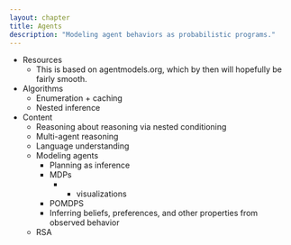 ```yaml
---
layout: chapter
title: Agents
description: "Modeling agent behaviors as probabilistic programs."
---
```


- Resources
  - This is based on agentmodels.org, which by then will hopefully be fairly smooth.
- Algorithms
  - Enumeration + caching
  - Nested inference
- Content
  - Reasoning about reasoning via nested conditioning
  - Multi-agent reasoning
  - Language understanding
  - Modeling agents
    - Planning as inference
    - MDPs
      - + visualizations
    - POMDPS
    - Inferring beliefs, preferences, and other properties from observed behavior
  - RSA
